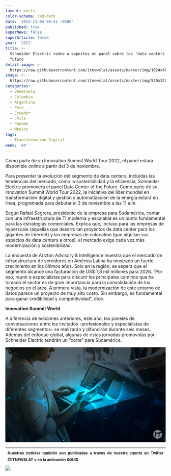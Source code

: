 ```yaml
---
layout: posts
color-schema: red-dark
date: '2022-11-04 08:41 -0500'
published: true
superNews: false
superArticle: false
year: '2022'
title: >-
  Schneider Electric reúne a expertos en panel sobre los ‘data centers’ del
  futuro
detail-image: >-
  https://raw.githubusercontent.com/itnewslat/assets/master/img/1024x680/Innovation-Summit-g.jpg
image: >-
  https://raw.githubusercontent.com/itnewslat/assets/master/img/540x320/Innovation-Summit-p.jpg
categories:
  - Venezuela
  - Colombia
  - Argentina
  - Perú
  - Ecuador
  - Chile
  - Panama
  - Mexico
tags:
  - Transformación Digital
week: '44'
---
```

Como parte de su Innovation Summit World Tour 2022, el panel estará disponible online a partir del 3 de noviembre.

Para presentar la evolución del segmento de data centers, incluidas las tendencias del mercado, como la sostenibilidad y la eficiencia, Schneider Electric promoverá el panel Data Center of the Future. Como parte de su Innovation Summit World Tour 2022, la iniciativa del líder mundial en transformación digital y gestión y automatización de la energía estará en línea, programada para debutar el 3 de noviembre a las 11 a.m.

Según Rafael Segrera, presidente de la empresa para Sudamérica, contar con una infraestructura de TI moderna y escalable es un punto fundamental para las estrategias comerciales. Explica que, incluso para las empresas de hyperscale  (aquellas que desarrollan proyectos de data center para los gigantes de Internet) y las empresas de colocation (que alquilan sus espacios de data centers a otros), el mercado exige cada vez más modernización y sostenibilidad.

La encuesta de Arizton Advisory & Intelligence muestra que el mercado de infraestructura de servidores en América Latina ha mostrado un fuerte crecimiento en los últimos años. Solo en la región, se espera que el segmento alcance una facturación de US$ 7,8 mil millones para 2026. “Por eso, reunir a especialistas para discutir los principales caminos que ha tomado el sector es de gran importancia para la consolidación de los negocios en el área. A primera vista, la modernización de este entorno de datos parece un proyecto de muy alto costo. Sin embargo, es fundamental para ganar credibilidad y competitividad”, dice.

**Innovation Summit World**

A diferencia de ediciones anteriores, este año, los paneles de conversaciones entre los invitados -profesionales y especialistas de diferentes segmentos- se realizarán y difundirán durante seis meses. Además del enfoque global, algunas de estas jornadas promovidas por Schneider Electric tendrán un “corte” para Sudamérica.

![](https://raw.githubusercontent.com/itnewslat/assets/master/img/540x320/Innovation-Summit-p.jpg)

<table style="height: 42px;" width="569">
<tbody>
<tr>
<td style="text-align: justify;"><sub><strong>Nuestras noticias también son publicadas a través de nuestra cuenta en Twitter <a href="https://twitter.com/itnewslat?lang=es">@ITNEWSLAT</a> y en la aplicación <a href="https://squidapp.co/en/">SQUID</a></strong></sub></td>
</tr>
</tbody>
</table>

<img src="https://tracker.metricool.com/c3po.jpg?hash=56f88a41e39ab42c063cc51676587a04"/>